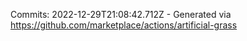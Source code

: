 Commits: 2022-12-29T21:08:42.712Z - Generated via https://github.com/marketplace/actions/artificial-grass
<br>
